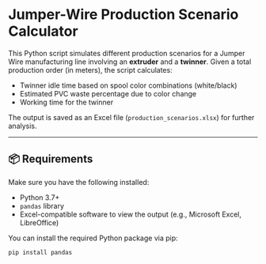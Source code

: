 # Jumper-Wire Production Scenario Calculator

This Python script simulates different production scenarios for a Jumper Wire manufacturing line involving an **extruder** and a **twinner**. Given a total production order (in meters), the script calculates:

- Twinner idle time based on spool color combinations (white/black)
- Estimated PVC waste percentage due to color change
- Working time for the twinner

The output is saved as an Excel file (`production_scenarios.xlsx`) for further analysis.

---

## 📦 Requirements

Make sure you have the following installed:

- Python 3.7+
- `pandas` library
- Excel-compatible software to view the output (e.g., Microsoft Excel, LibreOffice)

You can install the required Python package via pip:

```bash
pip install pandas
